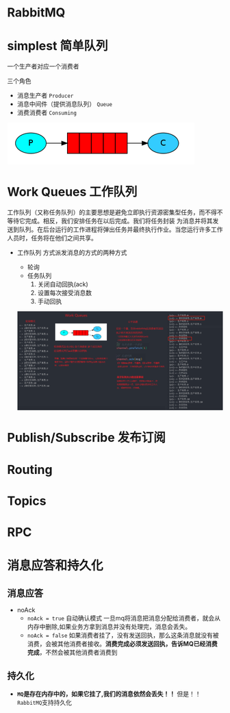 # RabbitMQ


# simplest 简单队列
一个生产者对应一个消费者

三个角色
- 消息生产者 `Producer`  
- 消息中间件（提供消息队列） `Queue`
- 消费消费者 `Consuming`

!['mq简单队列'](./imgs/mq_simplest.png)


# Work Queues 工作队列
工作队列（又称任务队列）的主要思想是避免立即执行资源密集型任务，而不得不等待它完成。相反，我们安排任务在以后完成。我们将任务封装 为消息并将其发送到队列。在后台运行的工作进程将弹出任务并最终执行作业。当您运行许多工作人员时，任务将在他们之间共享。

- 工作队列 方式派发消息的方式的两种方式
    - 轮询
    - 任务队列
        1. 关闭自动回执(ack)
        2. 设置每次接受消息数
        2. 手动回执

    !['任务队列'](./imgs/mq_work_queue.png)

# Publish/Subscribe 发布订阅

# Routing

# Topics

# RPC


# 消息应答和持久化

## 消息应答
- noAck   
    - `noAck = true` 自动确认模式 一旦mq将消息把消息分配给消费者，就会从内存中删除,如果业务方拿到消息并没有处理完，消息会丢失。
    - `noAck = false` 如果消费者挂了，没有发送回执，那么这条消息就没有被消费，会被其他消费者接收。**消费完成必须发送回执，告诉MQ已经消费完成**，不然会被其他消费者消费到

## 持久化

- **`MQ`是存在内存中的，如果它挂了,我们的消息依然会丢失！！** 但是！！`RabbitMQ`支持持久化
